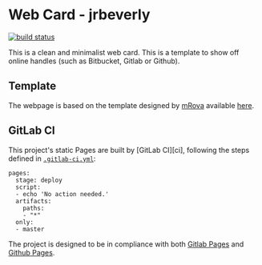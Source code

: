 # Web Card - jrbeverly
[![build status](/../badges/master/build.svg)](/../commits/master)

This is a clean and minimalist web card. This is a template to show off online handles (such as Bitbucket, Gitlab or Github). 

## Template

The webpage is based on the template designed by [mRova](http://www.mrova.com) available [here](http://www.mrova.com/free-one-page-responsive-html-resume-template/).

## GitLab CI

This project's static Pages are built by [GitLab CI][ci], following the steps
defined in [`.gitlab-ci.yml`](.gitlab-ci.yml):

```
pages:
  stage: deploy
  script:
  - echo 'No action needed.'
  artifacts:
    paths:
    - "*"
  only:
  - master
```

The project is designed to be in compliance with both [Gitlab Pages](http://doc.gitlab.com/ee/pages/README.html#user-or-group-pages) and [Github Pages](https://pages.github.com/).